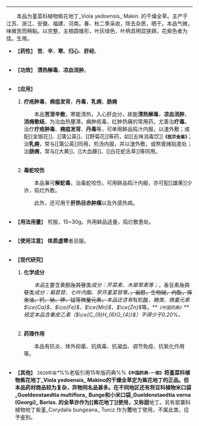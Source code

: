 ---

&emsp;&emsp;本品为堇菜科植物紫花地丁_Viola yedoensis_ Makin. 的干燥全草。主产于江苏、浙江、安徽、福建、河南。春、秋二季采收，除去杂质，晒干。本品气微，味微苦而稍黏。以完整、主根圆锥形，叶灰绿色，叶柄具明显狭翅，花紫色者为佳。生用。

- 【**药性**】
	**苦**、**辛**，**寒**。**归心**、**肝经**。<br></br>

- 【**功效**】
	**清热解毒**，**凉血消肿**。<br></br>

- 【**应用**】
	1. **疔疮肿毒**，**痈疽发背**，**丹毒**，**乳痈**，**肠痈**
		
		&emsp;&emsp;本品**苦泄辛散**，寒能清热，入心肝血分，故能**清热解毒**，**凉血消肿**，**消痈散结**，为治血热壅滞，痈肿疮毒，红肿热痛的常用药，尤善治**疔毒**。治疗**疔疮肿毒**、**痈疽发背**、**丹毒**等，可单用鲜品捣汁内服，以渣外敷；或配[[金银花]]、[[蒲公英]]、[[野菊花]]等药，如[[五味消毒饮]]**`《医宗金鉴》`**；治**乳痈**，常与[[蒲公英]]同用，煎汤内服，并以渣外敷，或熬膏摊贴患处；治**肠痈**，常与[[大黄]]、[[大血藤]]、[[白花蛇舌草]]等同用。<br></br>
	
	2. **毒蛇咬伤**
		
		&emsp;&emsp;本品兼可**解蛇毒**，治毒蛇咬伤，可用鲜品捣汁内服，亦可配[[雄黄]]少许，捣烂外敷。

		&emsp;&emsp;此外，还可用于**肝热目赤肿痛**以及外感热病。<br></br>

- 【**用法用量**】
	煎服，15~30g。外用鲜品适量，捣烂敷患处。<br></br>

- 【**使用注意**】
	**体质虚寒**者忌服。<br></br>

- 【**现代研究**】
	1. **化学成分**
		
		&emsp;&emsp;<dfn>本品</dfn>主要含黄酮~~及其苷~~类<dfn>成分：芹菜素、木犀草素等；</dfn>，香豆素~~及其苷~~类<dfn>成分：菊苣苷、七叶内酯、早开堇菜苷等。</dfn>~~，甾醇，生物碱，内酯，挥发油，钙、钠、钾、锰等微量元素，~~<dfn>本品还含有</dfn>有机酸<dfn>、糖类、微量元素$\ce{Ca}$、$\ce{Fe}$、$\ce{Mn}$、$\ce{Zn}$</dfn>等。<dfn>**`《中国药典》`**规定本品含秦皮乙素（$\ce{C_{9}H_{6}O_{4}}$）不得少于0.20%。</dfn><br></br>
	
	2. **药理作用**
		
		&emsp;&emsp;本品有抗炎、体外抑菌、抗病毒、抗凝血、调节免疫、抗氧化作用等。<br></br>


- 【**其他**】
	`2020年版`<dfn>\*</dfn>%%老版引用15年版药典%%**`《中国药典·一部》`**将堇菜科植物紫花地丁_Viola yedoensis_ Makino的干燥全草定为紫花地丁的正品。但本品药材商品较为复杂，异物同名品甚多。在不同地区还有将豆科植物米口袋_Gueldenstaedtia multiflora_ Bunge和小米口袋_Gueldenstaedtia verna (Georgi)_ Boriss. 的全草亦作为[[紫花地丁]]使用，又称**甜**地丁。另有罂粟科植物地丁紫堇_Corydalis bungeana_ Turcz.作为**苦**地丁使用，不属此类，应予鉴别。
